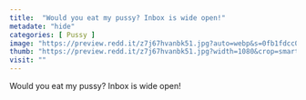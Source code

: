 ```yaml
---
title:  "Would you eat my pussy? Inbox is wide open!"
metadate: "hide"
categories: [ Pussy ]
image: "https://preview.redd.it/z7j67hvanbk51.jpg?auto=webp&s=0fb1fdcc0de6d4956a269e2d1abc19f8ab5045ba"
thumb: "https://preview.redd.it/z7j67hvanbk51.jpg?width=1080&crop=smart&auto=webp&s=5c8193438d495a51ac746f293f0dc5e58f8dd348"
visit: ""
---
```

Would you eat my pussy? Inbox is wide open!
